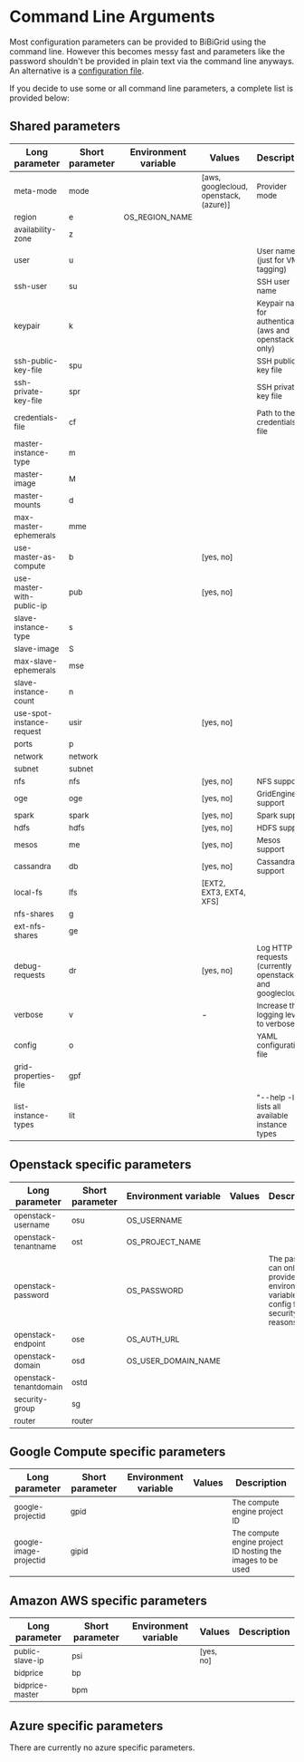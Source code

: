 # Command Line Arguments
Most configuration parameters can be provided to BiBiGrid using the command line.
However this becomes messy fast and parameters like the password shouldn't be provided
in plain text via the command line anyways. An alternative is a [configuration file](CONFIGURATION_SCHEMA.md).

If you decide to use some or all command line parameters, a complete list is provided below:

## Shared parameters
| Long parameter                            | Short parameter                | Environment variable | Values | Description                                          |
|-------------------------------------------|--------------------------------|----------------------|--------|------------------------------------------------------|
| <small>meta-mode</small>                  | <small>mode</small>            |                               | <small>[aws, googlecloud, openstack, (azure)]</small> | <small>Provider mode</small> | 
| <small>region</small>                     | <small>e</small>               | <small>OS_REGION_NAME</small> | | |
| <small>availability-zone</small>          | <small>z</small>               |                               | | |
| <small>user</small>                       | <small>u</small>               |                               | | <small>User name (just for VM tagging)</small> |
| <small>ssh-user</small>                   | <small>su</small>              |                               | | <small>SSH user name</small> |
| <small>keypair</small>                    | <small>k</small>               |                               | | <small>Keypair name for authentication (aws and openstack only)</small> |
| <small>ssh-public-key-file</small>        | <small>spu</small>             |                               | | <small>SSH public key file</small> |
| <small>ssh-private-key-file</small>       | <small>spr</small>             |                               | | <small>SSH private key file</small> |
| <small>credentials-file</small>           | <small>cf</small>              |                               | | <small>Path to the credentials file</small> |
| <small>master-instance-type</small>       | <small>m</small>               |                               | | |
| <small>master-image</small>               | <small>M</small>               |                               | | |
| <small>master-mounts</small>              | <small>d</small>               |                               | | |
| <small>max-master-ephemerals</small>      | <small>mme</small>             |                               | | |
| <small>use-master-as-compute</small>      | <small>b</small>               |                               | <small>[yes, no]</small> | |
| <small>use-master-with-public-ip</small>  | <small>pub</small>             |                               | <small>[yes, no]</small> | |
| <small>slave-instance-type</small>        | <small>s</small>               |                               | | |
| <small>slave-image</small>                | <small>S</small>               |                               | | |
| <small>max-slave-ephemerals</small>       | <small>mse</small>             |                               | | |
| <small>slave-instance-count</small>       | <small>n</small>               |                               | | |
| <small>use-spot-instance-request</small>  | <small>usir</small>            |                               | <small>[yes, no]</small> | |
| <small>ports</small>                      | <small>p</small>               |                               | | |
| <small>network</small>                    | <small>network</small>         |                               | | |
| <small>subnet</small>                     | <small>subnet</small>          |                               | | |
| <small>nfs</small>                        | <small>nfs</small>             |                               | <small>[yes, no]</small> | <small>NFS support</small> |
| <small>oge</small>                        | <small>oge</small>             |                               | <small>[yes, no]</small> | <small>GridEngine support</small> |
| <small>spark</small>                      | <small>spark</small>           |                               | <small>[yes, no]</small> | <small>Spark support</small> |
| <small>hdfs</small>                       | <small>hdfs</small>            |                               | <small>[yes, no]</small> | <small>HDFS support</small> |
| <small>mesos</small>                      | <small>me</small>              |                               | <small>[yes, no]</small> | <small>Mesos support</small> |
| <small>cassandra</small>                  | <small>db</small>              |                               | <small>[yes, no]</small> | <small>Cassandra support</small> |
| <small>local-fs</small>                   | <small>lfs</small>             |                               | <small>[EXT2, EXT3, EXT4, XFS]</small> | |
| <small>nfs-shares</small>                 | <small>g</small>               |                               | | |
| <small>ext-nfs-shares</small>             | <small>ge</small>              |                               | | |
| <small>debug-requests</small>             | <small>dr</small>              |                               | <small>[yes, no]</small> | <small>Log HTTP requests (currently openstack and googlecloud)</small> |
| <small>verbose</small>                    | <small>v</small>               |                               | - | <small>Increase the logging level to verbose</small> |
| <small>config</small>                     | <small>o</small>               |                               | | <small>YAML configuration file</small> |
| <small>grid-properties-file</small>       | <small>gpf</small>             |                               | | |
| <small>list-instance-types</small>        | <small>lit</small>             |                               | | <small>"--help -lit" lists all available instance types</small> |

## Openstack specific parameters
| Long parameter                        | Short parameter       | Environment variable | Values | Description                                          |
|---------------------------------------|-----------------------|----------------------|--------|------------------------------------------------------|
| <small>openstack-username</small>     | <small>osu</small>    | <small>OS_USERNAME</small>         | | |
| <small>openstack-tenantname</small>   | <small>ost</small>    | <small>OS_PROJECT_NAME</small>     | | |
| <small>openstack-password</small>     |                       | <small>OS_PASSWORD</small>         | | <small>The password can only be provided as environment variable or config file for security reasons</small> |
| <small>openstack-endpoint</small>     | <small>ose</small>    | <small>OS_AUTH_URL</small>         | | |
| <small>openstack-domain</small>       | <small>osd</small>    | <small>OS_USER_DOMAIN_NAME</small> | | |
| <small>openstack-tenantdomain</small> | <small>ostd</small>   |                                    | | |
| <small>security-group</small>         | <small>sg</small>     |                                    | | |
| <small>router</small>                 | <small>router</small> |                                    | | |

## Google Compute specific parameters
| Long parameter                        | Short parameter      | Environment variable | Values | Description                                          |
|---------------------------------------|----------------------|----------------------|--------|------------------------------------------------------|
| <small>google-projectid</small>       | <small>gpid</small>  |                      | | <small>The compute engine project ID</small> |
| <small>google-image-projectid</small> | <small>gipid</small> |                      | | <small>The compute engine project ID hosting the images to be used</small> |

## Amazon AWS specific parameters
| Long parameter                 | Short parameter    | Environment variable | Values | Description                                          |
|--------------------------------|--------------------|----------------------|--------|------------------------------------------------------|
| <small>public-slave-ip</small> | <small>psi</small> |                      | <small>[yes, no]</small> | |
| <small>bidprice</small>        | <small>bp</small>  |                      | | |
| <small>bidprice-master</small> | <small>bpm</small> |                      | | |

## Azure specific parameters
There are currently no azure specific parameters.
